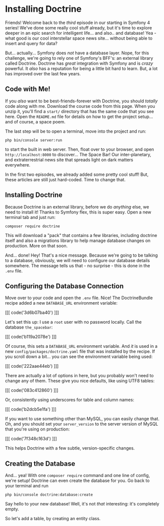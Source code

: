 # Installing Doctrine

Friends! Welcome back to the *third* episode in our starting in Symfony 4 series!
We've done some really cool stuff already, but it's time to explore deeper in an
epic search for intelligent life... and also.. and database! Yea - what good is
our cool interstellar space news site... without being able to insert and query
for data?

But... actually... Symfony does *not* have a database layer. Nope, for this challenge,
we're going to rely one of Symfony's BFF's: an external library called
Doctrine. Doctrine has *great* integration with Symfony and is *crazy* powerful.
It *also* has a reputation for being a little bit hard to learn. But, a lot has
improved over the last few years.

## Code with Me!

If you *also* want to be best-friends-forever with Doctrine, you should *totally*
code along with me. Download the course code from this page. When you unzip it,
you'll find a `start/` directory that has the same code that you see here. Open
the `README.md` file for details on how to get the project setup... and of course,
a space poem.

The last step will be to open a terminal, move into the project and run:

```terminal
php bin/console server:run
```

to start the built in web server. Then, float over to your browser, and open
`http://localhost:8000` to discover... The Space Bar! Our inter-planetary,
and extraterrestrial news site that spreads light on dark matters everywhere.

In the first two episodes, we already added some pretty cool stuff! But, these
articles are still just hard-coded. Time to change that.

## Installing Doctrine

Because Doctrine is an external library, before we do *anything* else, we need to
install it! Thanks to Symfony flex, this is super easy. Open a new terminal tab
and just run:

```terminal
composer require doctrine
```

This will download a "pack" that contains a few libraries, including doctrine itself
and also a migrations library to help manage database changes on production. More
on that soon.

And... done! Hey! That's a nice message. Because we're going to be talking to a
database, obviously, we will need to configure our database details somewhere. The
message tells us that - no surprise - this is done in the `.env` file.

## Configuring the Database Connection

Move over to your code and open the `.env` file. Nice! The DoctrineBundle recipe
added a new `DATABASE_URL` environment variable:

[[[ code('3d6b07ba40') ]]]

Let's set this up: I use a `root` user with no password locally. Call the database
`the_spacebar`:

[[[ code('b119a2078e') ]]]

Of course, this sets a `DATABASE_URL` environment variable. And *it* is used in
a new `config/packages/doctrine.yaml` file that was installed by the recipe. If
you scroll down a bit... you can see the environment variable being used:

[[[ code('222aae44eb') ]]]

There are actually a lot of options in here, but you probably won't need to change
any of them. These give you nice defaults, like using UTF8 tables:

[[[ code('083c412860') ]]]

Or, consistently using underscores for table and column names:

[[[ code('b2dcb5e1fa') ]]]

If you want to use something other than MySQL, you can easily change that. Oh, and
you should set your `server_version` to the server version of MySQL that you're using
on production:

[[[ code('7f348c163d') ]]]

This helps Doctrine with a few subtle, version-specific changes.

## Creating the Database

And... yea! With one `composer require` command and one line of config, we're setup!
Doctrine can even create the database for you. Go back to your terminal and run

```terminal
php bin/console doctrine:database:create
```

Say hello to your new database! Well, it's not *that* interesting: it's completely
empty.

So let's add a table, by creating an entity class.
